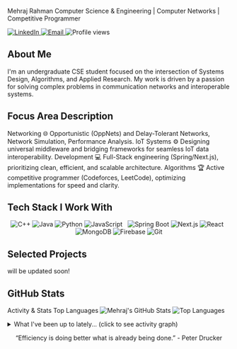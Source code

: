 

Mehraj Rahman
Computer Science & Engineering | Computer Networks | Competitive Programmer
<p align="left">
<a href="https://linkedin.com/in/your-profile" target="_blank">
<img src="https://img.shields.io/badge/LinkedIn-0077B5?style=for-the-badge&logo=linkedin&logoColor=white" alt="LinkedIn">
</a>
<a href="mailto:rahmanmehraj672@gmail.com" target="_blank">
<img src="https://img.shields.io/badge/Email-D14836?style=for-the-badge&logo=gmail&logoColor=white" alt="Email">
</a>
<img src="https://komarev.com/ghpvc/?username=MehrajRahman&color=blue" alt="Profile views">
</p>

## About Me
I'm an undergraduate CSE student focused on the intersection of Systems Design, Algorithms, and Applied Research. My work is driven by a passion for solving complex problems in communication networks and interoperable systems.

## Focus Area	Description
Networking	🌐 Opportunistic (OppNets) and Delay-Tolerant Networks, Network Simulation, Performance Analysis.
IoT Systems	⚙️ Designing universal middleware and bridging frameworks for seamless IoT data interoperability.
Development	💻 Full-Stack engineering (Spring/Next.js), prioritizing clean, efficient, and scalable architecture.
Algorithms	🏆 Active competitive programmer (Codeforces, LeetCode), optimizing implementations for speed and clarity.

## Tech Stack I Work With
<p align="center">
<img src="https://img.shields.io/badge/C%2B%2B-00599C?style=for-the-badge&logo=c%2B%2B&logoColor=white" alt="C++">
<img src="https://img.shields.io/badge/Java-007396?style=for-the-badge&logo=java&logoColor=white" alt="Java">
<img src="https://img.shields.io/badge/Python-3776AB?style=for-the-badge&logo=python&logoColor=white" alt="Python">
<img src="https://img.shields.io/badge/JavaScript-F7DF1E?style=for-the-badge&logo=javascript&logoColor=black" alt="JavaScript">
&nbsp;
<img src="https://img.shields.io/badge/Spring_Boot-6DB33F?style=for-the-badge&logo=spring&logoColor=white" alt="Spring Boot">
<img src="https://img.shields.io/badge/Next.js-000000?style=for-the-badge&logo=next.js&logoColor=white" alt="Next.js">
<img src="https://img.shields.io/badge/React-61DAFB?style=for-the-badge&logo=react&logoColor=black" alt="React">
&nbsp;
<img src="https://img.shields.io/badge/MongoDB-47A248?style=for-the-badge&logo=mongodb&logoColor=white" alt="MongoDB">
<img src="https://img.shields.io/badge/Firebase-FFCA28?style=for-the-badge&logo=firebase&logoColor=black" alt="Firebase">
<img src="https://img.shields.io/badge/Git-F05032?style=for-the-badge&logo=git&logoColor=white" alt="Git">
</p>

## Selected Projects
will be updated soon!

## GitHub Stats
Activity & Stats	Top Languages
<img src="https://github-readme-stats.vercel.app/api?username=MehrajRahman&show_icons=true&theme=dark&count_private=true&hide_border=true" alt="Mehraj's GitHub Stats">	<img src="https://github-readme-stats.vercel.app/api/top-langs/?username=MehrajRahman&layout=compact&langs_count=6&theme=dark&hide_border=true" alt="Top Languages">


<details>
<summary>What I've been up to lately... (click to see activity graph)</summary>
<p align="center">
<img src="https://github-readme-activity-graph.vercel.app/graph?username=MehrajRahman&theme=dark&hide_border=true" alt="Mehraj's Activity Graph" />
</p>
</details>

<p align="center">
“Efficiency is doing better what is already being done.” - Peter Drucker
</p>

